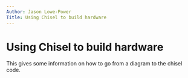 ```yaml
---
Author: Jason Lowe-Power
Title: Using Chisel to build hardware
---
```


# Using Chisel to build hardware

This gives some information on how to go from a diagram to the chisel code.

